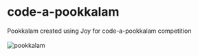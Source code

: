 # code-a-pookkalam
Pookkalam created using Joy for code-a-pookkalam competition
<br>
<br>
![pookkalam](https://github.com/AmalChandru/code-a-pookkalam/blob/main/code-a-pookkalam.svg) 
